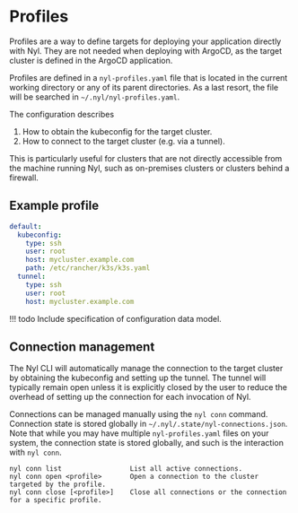 # Profiles

Profiles are a way to define targets for deploying your application directly with Nyl. They are not needed when
deploying with ArgoCD, as the target cluster is defined in the ArgoCD application.

Profiles are defined in a `nyl-profiles.yaml` file that is located in the current working directory or any of its parent directories. As a last resort, the file will be searched in `~/.nyl/nyl-profiles.yaml`.

The configuration describes

1. How to obtain the kubeconfig for the target cluster.
2. How to connect to the target cluster (e.g. via a tunnel).

This is particularly useful for clusters that are not directly accessible from the machine running Nyl, such as
on-premises clusters or clusters behind a firewall.

## Example profile

```yaml title="nyl-profile.yaml"
default:
  kubeconfig:
    type: ssh
    user: root
    host: mycluster.example.com
    path: /etc/rancher/k3s/k3s.yaml
  tunnel:
    type: ssh
    user: root
    host: mycluster.example.com
```

!!! todo
    Include specification of configuration data model.

## Connection management

The Nyl CLI will automatically manage the connection to the target cluster by obtaining the kubeconfig and setting up
the tunnel. The tunnel will typically remain open unless it is explicitly closed by the user to reduce the overhead of
setting up the connection for each invocation of Nyl.

Connections can be managed manually using the `nyl conn` command. Connection state is stored globally in
`~/.nyl/.state/nyl-connections.json`. Note that while you may have multiple `nyl-profiles.yaml` files on your
system, the connection state is stored globally, and such is the interaction with `nyl conn`.

```
nyl conn list                 List all active connections.
nyl conn open <profile>       Open a connection to the cluster targeted by the profile.
nyl conn close [<profile>]    Close all connections or the connection for a specific profile.
```

